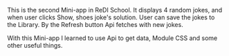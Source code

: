 This is the second Mini-app in ReDI School. It displays 4 random jokes, and when user clicks Show, shoes joke's solution. User can save the jokes to the Library. By the Refresh button Api fetches with new jokes.

With this Mini-app I learned to use Api to get data, Module CSS and some other useful things.
